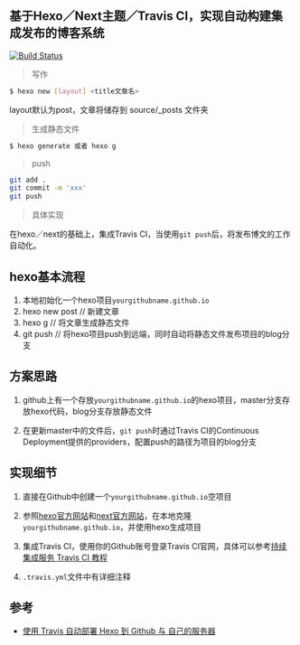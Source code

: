 ## 基于Hexo／Next主题／Travis CI，实现自动构建集成发布的博客系统

[![Build Status](https://travis-ci.org/Selvin11/Selvin11.github.io.svg?branch=master)](https://travis-ci.org/Selvin11/Selvin11.github.io)


> 写作

```bash
$ hexo new [layout] <title文章名> 
```

layout默认为post，文章将储存到 source/_posts 文件夹

> 生成静态文件

```bash
$ hexo generate 或者 hexo g

```

> push 

```bash
git add .
git commit -m 'xxx'
git push
```

> 具体实现

在hexo／next的基础上，集成Travis CI，当使用`git push`后，将发布博文的工作自动化。


## hexo基本流程

1. 本地初始化一个hexo项目`yourgithubname.github.io`
2. hexo new post // 新建文章
3. hexo g // 将文章生成静态文件
4. git push // 将hexo项目push到远端，同时自动将静态文件发布项目的blog分支

## 方案思路

1. github上有一个存放`yourgithubname.github.io`的hexo项目，master分支存放hexo代码，blog分支存放静态文件

2. 在更新master中的文件后，`git push`时通过Travis CI的Continuous Deployment提供的providers，配置push的路径为项目的blog分支


## 实现细节

1. 直接在Github中创建一个`yourgithubname.github.io`空项目

2. 参照[hexo官方网站](https://hexo.io/zh-cn/docs/index.html)和[next官方网站](http://theme-next.iissnan.com/getting-started.html)，在本地克隆`yourgithubname.github.io`，并使用hexo生成项目

3. 集成Travis CI，使用你的Github账号登录Travis CI官网，具体可以参考[持续集成服务 Travis CI 教程](http://www.ruanyifeng.com/blog/2017/12/travis_ci_tutorial.html)

4. `.travis.yml`文件中有详细注释

## 参考

* [使用 Travis 自动部署 Hexo 到 Github 与 自己的服务器](https://segmentfault.com/a/1190000009054888)
